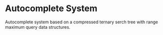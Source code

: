 # Autocomplete System

Autocomplete system based on a compressed ternary serch tree with range maximum query data structures.
